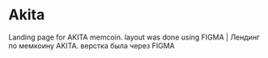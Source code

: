 # Akita
Landing page for AKITA memcoin. layout was done using FIGMA | Лендинг по мемкоину AKITA. верстка была через FIGMA 

